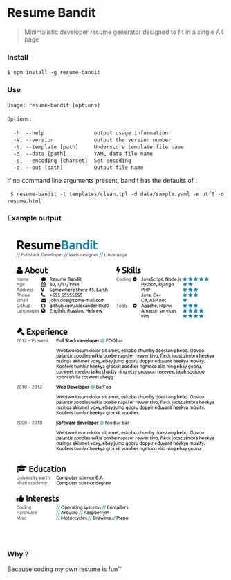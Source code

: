 Resume Bandit
============

 > Minimalistic developer resume generator designed to fit in a single A4 page
 


### Install

    $ npm install -g resume-bandit

### Use

    Usage: resume-bandit [options]

    Options:

      -h, --help                output usage information
      -V, --version             output the version number
      -t, --template [path]     Underscore template file name
      -d, --data [path]         YAML data file name
      -e, --encoding [charset]  Set encoding
      -o, --out [path]          Output file name
      
If no command line arguments present, bandit has the defaults of : 

     $ resume-bandit -t templates/clean.tpl -d data/sample.yaml -e utf8 -o resume.html
     
      
### Example output

![img](etc/sample.png)

### Why ?

Because coding my own resume is fun™
